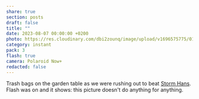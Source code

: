 ```yaml
---
share: true
section: posts
draft: false
title: ""
date: 2023-08-07 00:00:00 +0200
photo: https://res.cloudinary.com/dbi2zounq/image/upload/v1696575775/018_ryfkde.jpg
category: instant
pack: 3
flash: true
camera: Polaroid Now+
redacted: false
---
```



Trash bags on the garden table as we were rushing out to beat [Storm Hans](https://en.wikipedia.org/wiki/2022%E2%80%9323_European_windstorm_season#Western_Group_(United_Kingdom,_Ireland_and_the_Netherlands)). Flash was on and it shows: this picture doesn't do anything for anything.
